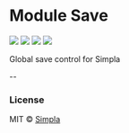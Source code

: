 # Module Save
![][bower-badge] [![][travis-badge]][travis-url] [![][bowerdeps-badge]][bowerdeps-url] [![][npmdevdeps-badge]][npmdevdeps-url]

Global save control for Simpla

--

### License

MIT © [Simpla](admin@simpla.io)

[bower-badge]: https://img.shields.io/bower/v/sm-module-save.svg
[travis-badge]: https://img.shields.io/travis/simplaio/sm-module-save.svg
[travis-url]: https://travis-ci.org/simplaio/sm-module-save
[bowerdeps-badge]: https://img.shields.io/gemnasium/simplaio/sm-module-save.svg
[bowerdeps-url]: https://gemnasium.com/bower/sm-module-save
[npmdevdeps-badge]: https://img.shields.io/david/dev/simplaio/sm-module-save.svg?theme=shields.io
[npmdevdeps-url]: https://david-dm.org/simplaio/sm-module-save#info=devDependencies
